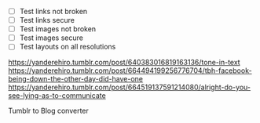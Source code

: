 - [ ] Test links not broken
- [ ] Test links secure
- [ ] Test images not broken
- [ ] Test images secure
- [ ] Test layouts on all resolutions

https://yanderehiro.tumblr.com/post/640383016819163136/tone-in-text
https://yanderehiro.tumblr.com/post/664494199256776704/tbh-facebook-being-down-the-other-day-did-have-one
https://yanderehiro.tumblr.com/post/664519137591214080/alright-do-you-see-lying-as-to-communicate

Tumblr to Blog converter